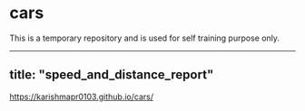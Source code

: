 # cars
This is a temporary repository and is used for self training purpose only.

---
title: "speed_and_distance_report"
---
https://karishmapr0103.github.io/cars/
